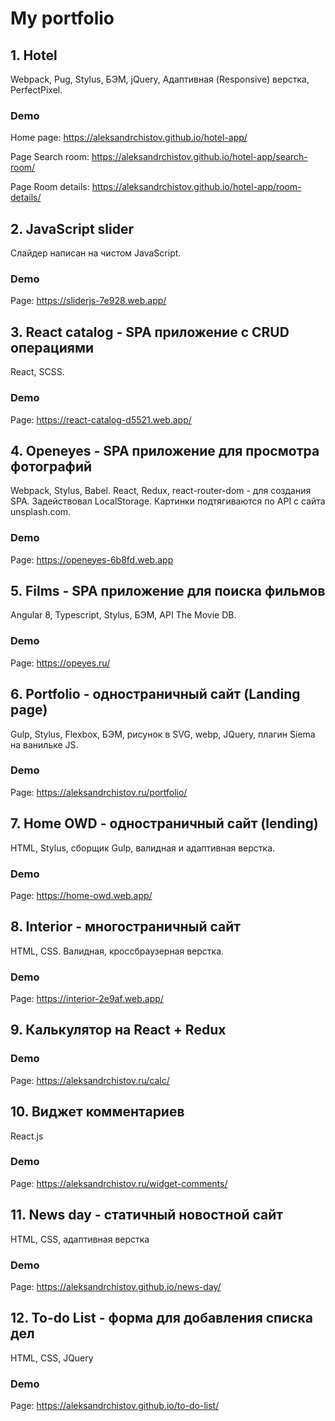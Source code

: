 # My portfolio

<h2>1. Hotel</h2>
<p>Webpack, Pug, Stylus, БЭМ, jQuery, Адаптивная (Responsive) верстка, PerfectPixel.</p>

<h3>Demo</h3>
<p>Home page: <a href="https://aleksandrchistov.github.io/hotel-app/" target="_blank" el= "noopener">https://aleksandrchistov.github.io/hotel-app/</a></p>
<p>Page Search room: <a href="https://aleksandrchistov.github.io/hotel-app/search-room/" target="_blank" el= "noopener">https://aleksandrchistov.github.io/hotel-app/search-room/</a></p>
<p>Page Room details: <a href="https://aleksandrchistov.github.io/hotel-app/room-details/" target="_blank" el= "noopener">https://aleksandrchistov.github.io/hotel-app/room-details/</a></p>

<h2>2. JavaScript slider</h2>
<p>Слайдер написан на чистом JavaScript.</p>

<h3>Demo</h3>
<p>Page: <a href="https://sliderjs-7e928.web.app/" target="_blank" el= "noopener">https://sliderjs-7e928.web.app/</a></p>

<h2>3. React catalog - SPA приложение с CRUD операциями</h2>
<p>React, SCSS.</p>

<h3>Demo</h3>
<p>Page: <a href="https://react-catalog-d5521.web.app/" target="_blank" el= "noopener">https://react-catalog-d5521.web.app/</a></p>

<h2>4. Openeyes - SPA приложение для просмотра фотографий</h2>
<p>Webpack, Stylus, Babel. React, Redux, react-router-dom - для создания SPA. Задействовал LocalStorage. Картинки подтягиваются по API с сайта unsplash.com.</p>

<h3>Demo</h3>
<p>Page: <a href="https://openeyes-6b8fd.web.app" target="_blank" el= "noopener">https://openeyes-6b8fd.web.app</a></p>

<h2>5. Films - SPA приложение для поиска фильмов</h2>
<p>Angular 8, Typescript, Stylus, БЭМ, API The Movie DB.</p>

<h3>Demo</h3>
<p>Page: <a href="https://opeyes.ru/" target="_blank" el= "noopener">https://opeyes.ru/</a></p>

<h2>6. Portfolio - одностраничный сайт (Landing page)</h2>
<p>Gulp, Stylus, Flexbox, БЭМ, рисунок в SVG, webp, JQuery, плагин Siema на ванильке JS.</p>

<h3>Demo</h3>
<p>Page: <a href="https://aleksandrchistov.ru/portfolio/" target="_blank" el= "noopener">https://aleksandrchistov.ru/portfolio/</a></p>

<h2>7. Home OWD - одностраничный сайт (lending)</h2>
<p>HTML, Stylus, сборщик Gulp, валидная и адаптивная верстка.</p>

<h3>Demo</h3>
<p>Page: <a href="https://home-owd.web.app/" target="_blank" el= "noopener">https://home-owd.web.app/</a></p>

<h2>8. Interior - многостраничный сайт</h2>
<p>HTML, CSS. Валидная, кроссбраузерная верстка.</p>

<h3>Demo</h3>
<p>Page: <a href="https://interior-2e9af.web.app/" target="_blank" el= "noopener">https://interior-2e9af.web.app/</a></p>

<h2>9. Калькулятор на React + Redux</h2>

<h3>Demo</h3>
<p>Page: <a href="https://aleksandrchistov.ru/calc/" target="_blank" el= "noopener">https://aleksandrchistov.ru/calc/</a></p>

<h2>10. Виджет комментариев</h2>
<p>React.js</p>

<h3>Demo</h3>
<p>Page: <a href="https://aleksandrchistov.ru/widget-comments/" target="_blank" el= "noopener">https://aleksandrchistov.ru/widget-comments/</a></p>

<h2>11. News day - статичный новостной сайт</h2>
<p>HTML, CSS, адаптивная верстка</p>

<h3>Demo</h3>
<p>Page: <a href="https://aleksandrchistov.github.io/news-day/" target="_blank" el= "noopener">https://aleksandrchistov.github.io/news-day/</a></p>

<h2>12. To-do List - форма для добавления списка дел</h2>
<p>HTML, CSS, JQuery</p>

<h3>Demo</h3>
<p>Page: <a href="https://aleksandrchistov.github.io/to-do-list/" target="_blank" el= "noopener">https://aleksandrchistov.github.io/to-do-list/</a></p>
